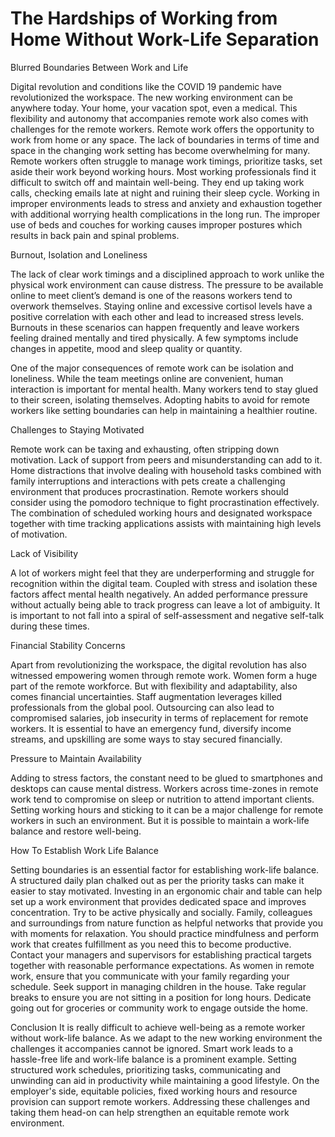 # The Hardships of Working from Home Without Work-Life Separation
Blurred Boundaries Between Work and Life

Digital revolution and conditions like the COVID 19 pandemic have revolutionized the workspace. The new working environment can be anywhere today. Your home, your vacation spot, even a medical. This flexibility and autonomy that accompanies remote work also comes with challenges for the remote workers. Remote work offers the opportunity to work from home or any space. The lack of boundaries in terms of time and space in the changing work setting has become overwhelming for many. 
Remote workers often struggle to manage work timings, prioritize tasks, set aside their work beyond working hours. Most working professionals find it difficult to switch off and maintain well-being. They end up taking work calls, checking emails late at night and ruining their sleep cycle. Working in improper environments leads to stress and anxiety and exhaustion together with additional worrying health complications in the long run. The improper use of beds and couches for working causes improper postures which results in back pain and spinal problems.
 
Burnout, Isolation and Loneliness

The lack of clear work timings and a disciplined approach to work unlike the physical work environment can cause distress. The pressure to be available online to meet client’s demand is one of the reasons workers tend to overwork themselves. Staying online and excessive cortisol levels have a positive correlation with each other and lead to increased stress levels. Burnouts in these scenarios can happen frequently and leave workers feeling drained mentally and tired physically. A few symptoms include changes in appetite, mood and sleep quality or quantity. 

One of the major consequences of remote work can be isolation and loneliness. While the team meetings online are convenient, human interaction is important for mental health. Many workers tend to stay glued to their screen, isolating themselves. Adopting habits to avoid for remote workers like setting boundaries can help in maintaining a healthier routine. 

Challenges to Staying Motivated

Remote work can be taxing and exhausting, often stripping down motivation. Lack of support from peers and misunderstanding can add to it. Home distractions that involve dealing with household tasks combined with family interruptions and interactions with pets create a challenging environment that produces procrastination. Remote workers should consider using the pomodoro technique to fight procrastination effectively. The combination of scheduled working hours and designated workspace together with time tracking applications assists with maintaining high levels of motivation.

Lack of Visibility

A lot of workers might feel that they are underperforming and struggle for recognition within the digital team. Coupled with stress and isolation these factors affect mental health negatively. An added performance pressure without actually being able to track progress can leave a lot of ambiguity. It is important to not fall into a spiral of self-assessment and negative self-talk during these times.  

Financial Stability Concerns

Apart from revolutionizing the workspace, the digital revolution has also witnessed empowering women through remote work. Women form a huge part of the remote workforce. But with flexibility and adaptability, also comes financial uncertainties. Staff augmentation leverages killed professionals from the global pool. Outsourcing can also lead to compromised salaries, job insecurity in terms of replacement for remote workers. It is essential to have an emergency fund, diversify income streams, and upskilling are some ways to stay secured financially. 

Pressure to Maintain Availability 

Adding to stress factors, the constant need to be glued to smartphones and desktops can cause mental distress. Workers across time-zones in remote work tend to compromise on sleep or nutrition to attend important clients. Setting working hours and sticking to it can be a major challenge for remote workers in such an environment. But it is possible to maintain a work-life balance and restore well-being. 

How To Establish Work Life Balance

Setting boundaries is an essential factor for establishing work-life balance. A structured daily plan chalked out as per the priority tasks can make it easier to stay motivated. Investing in an ergonomic chair and table can help set up a work environment that provides dedicated space and improves concentration. Try to be active physically and socially. Family, colleagues and surroundings from nature function as helpful networks that provide you with moments for relaxation. You should practice mindfulness and perform work that creates fulfillment as you need this to become productive. Contact your managers and supervisors for establishing practical targets together with reasonable performance expectations.
As women in  remote work, ensure that you communicate with your family regarding your schedule. Seek support in managing children in the house. Take regular breaks to ensure you are not sitting in a position for long hours. Dedicate going out for groceries or community work to engage outside the home. 

Conclusion
It is really difficult to achieve well-being as a remote worker without work-life balance. As we adapt to the new working environment the challenges it accompanies cannot be ignored. Smart work leads to a hassle-free life and work-life balance is a prominent example. Setting structured work schedules, prioritizing tasks, communicating and unwinding can aid in productivity while maintaining a good lifestyle. On the employer's side, equitable policies, fixed working hours and resource provision can support remote workers. Addressing these challenges and taking them head-on can help strengthen an equitable remote work environment. 

